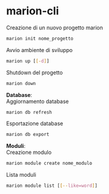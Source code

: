 # marion-cli
Creazione di un nuovo progetto marion
```bash
marion init nome_progetto
```
Avvio ambiente di sviluppo
```bash
marion up [[-d]]
```
Shutdown del progetto
```bash
marion down
```
**Database**:  
Aggiornamento database
```bash
marion db refresh
```
Esportazione database
```bash
marion db export
```
**Moduli**:  
Creazione modulo
```bash
marion module create nome_modulo
```
Lista moduli
```bash
marion module list [[--like=word]]
```